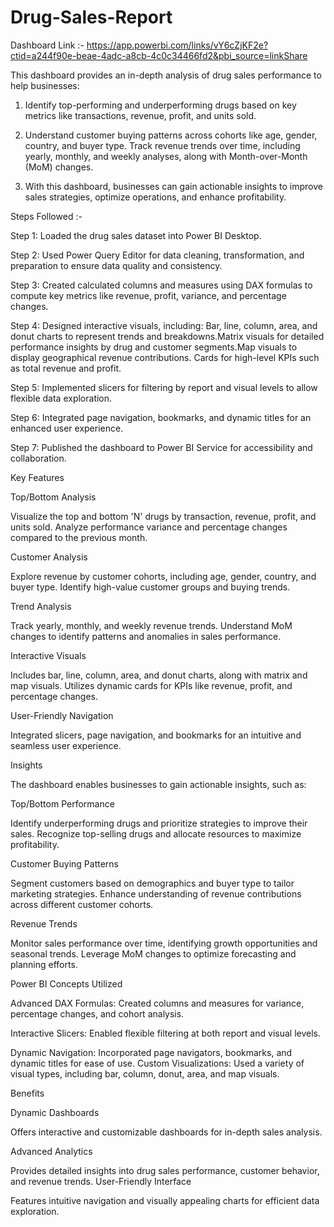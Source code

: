# Drug-Sales-Report

Dashboard Link :- https://app.powerbi.com/links/vY6cZjKF2e?ctid=a244f90e-beae-4adc-a8cb-4c0c34466fd2&pbi_source=linkShare

This dashboard provides an in-depth analysis of drug sales performance to help businesses:

1. Identify top-performing and underperforming drugs based on key metrics like transactions, revenue, profit, and units sold.

2. Understand customer buying patterns across cohorts like age, gender, country, and buyer type.
Track revenue trends over time, including yearly, monthly, and weekly analyses, along with Month-over-Month (MoM) changes.

3. With this dashboard, businesses can gain actionable insights to improve sales strategies, optimize operations, and enhance profitability.

Steps Followed :- 

Step 1: Loaded the drug sales dataset into Power BI Desktop.

Step 2: Used Power Query Editor for data cleaning, transformation, and preparation to ensure data quality and consistency.

Step 3: Created calculated columns and measures using DAX formulas to compute key metrics like revenue, profit, variance, and percentage changes.

Step 4: Designed interactive visuals, including:
Bar, line, column, area, and donut charts to represent trends and breakdowns.Matrix visuals for detailed performance insights by drug and customer segments.Map visuals to display geographical revenue contributions.
Cards for high-level KPIs such as total revenue and profit.

Step 5: Implemented slicers for filtering by report and visual levels to allow flexible data exploration.

Step 6: Integrated page navigation, bookmarks, and dynamic titles for an enhanced user experience.

Step 7: Published the dashboard to Power BI Service for accessibility and collaboration.

Key Features

Top/Bottom Analysis

Visualize the top and bottom 'N' drugs by transaction, revenue, profit, and units sold.
Analyze performance variance and percentage changes compared to the previous month.

Customer Analysis

Explore revenue by customer cohorts, including age, gender, country, and buyer type.
Identify high-value customer groups and buying trends.

Trend Analysis

Track yearly, monthly, and weekly revenue trends.
Understand MoM changes to identify patterns and anomalies in sales performance.

Interactive Visuals

Includes bar, line, column, area, and donut charts, along with matrix and map visuals.
Utilizes dynamic cards for KPIs like revenue, profit, and percentage changes.

User-Friendly Navigation

Integrated slicers, page navigation, and bookmarks for an intuitive and seamless user experience.

Insights

The dashboard enables businesses to gain actionable insights, such as:

Top/Bottom Performance

Identify underperforming drugs and prioritize strategies to improve their sales.
Recognize top-selling drugs and allocate resources to maximize profitability.

Customer Buying Patterns

Segment customers based on demographics and buyer type to tailor marketing strategies.
Enhance understanding of revenue contributions across different customer cohorts.

Revenue Trends

Monitor sales performance over time, identifying growth opportunities and seasonal trends.
Leverage MoM changes to optimize forecasting and planning efforts.

Power BI Concepts Utilized

Advanced DAX Formulas: Created columns and measures for variance, percentage changes, and cohort analysis.

Interactive Slicers: Enabled flexible filtering at both report and visual levels.

Dynamic Navigation: Incorporated page navigators, bookmarks, and dynamic titles for ease of use.
Custom Visualizations: Used a variety of visual types, including bar, column, donut, area, and map visuals.

Benefits

Dynamic Dashboards

Offers interactive and customizable dashboards for in-depth sales analysis.

Advanced Analytics

Provides detailed insights into drug sales performance, customer behavior, and revenue trends.
User-Friendly Interface

Features intuitive navigation and visually appealing charts for efficient data exploration.
